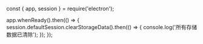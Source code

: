 const { app, session } = require('electron');

app.whenReady().then(() => {
  session.defaultSession.clearStorageData().then(() => {
    console.log('所有存储数据已清除');
  });
});